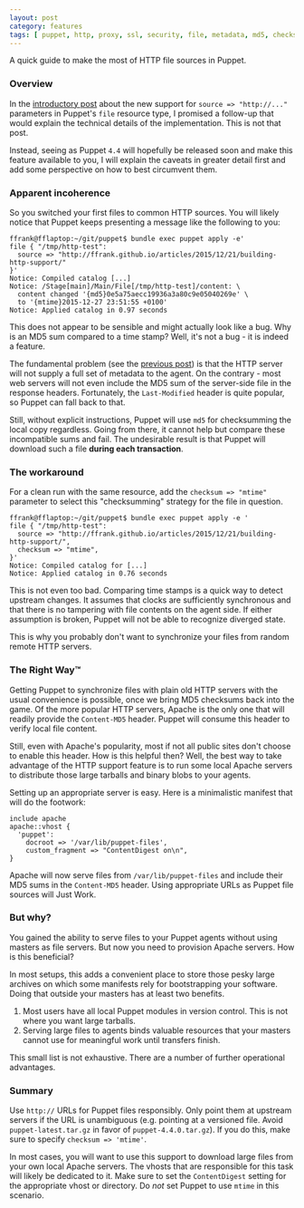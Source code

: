 ```yaml
---
layout: post
category: features
tags: [ puppet, http, proxy, ssl, security, file, metadata, md5, checksum, mtime ]
---
```


A quick guide to make the most of HTTP file sources in Puppet.

### Overview

In the [introductory post](/articles/2015/12/21/building-http-support/) about the new
support for `source => "http://..."` parameters in Puppet's `file` resource type,
I promised a follow-up that would explain the technical details of the implementation.
This is not that post.

Instead, seeing as Puppet `4.4` will hopefully be released
soon and make this feature available to you, I will explain the caveats in greater
detail first and add some perspective on how to best circumvent them.

### Apparent incoherence

So you switched your first files to common HTTP sources.
You will likely notice that Puppet keeps presenting a message like the following to you:

    ffrank@fflaptop:~/git/puppet$ bundle exec puppet apply -e'
    file { "/tmp/http-test":
      source => "http://ffrank.github.io/articles/2015/12/21/building-http-support/"
    }'
    Notice: Compiled catalog [...]
    Notice: /Stage[main]/Main/File[/tmp/http-test]/content: \
      content changed '{md5}0e5a75aecc19936a3a80c9e05040269e' \
      to '{mtime}2015-12-27 23:51:55 +0100'
    Notice: Applied catalog in 0.97 seconds

This does not appear to be sensible and might actually look like a bug. Why is an MD5 sum compared
to a time stamp? Well, it's not a bug - it is indeed a feature.

The fundamental problem (see the [previous post](/articles/2015/12/21/building-http-support/))
is that the HTTP server will not supply 
a full set of metadata to the agent. On the contrary - most web servers will not even
include the MD5 sum of the server-side file in the response headers. Fortunately, the
`Last-Modified` header is quite popular, so Puppet can fall back to that.

Still, without explicit instructions, Puppet will use `md5` for checksumming the local copy regardless.
Going from there, it cannot help but compare these incompatible sums and fail.
The undesirable result is that Puppet will download such a file **during each transaction**.

### The workaround

For a clean run with the same resource, add the `checksum => "mtime"` parameter to select
this "checksumming" strategy for the file in question.

    ffrank@fflaptop:~/git/puppet$ bundle exec puppet apply -e '
    file { "/tmp/http-test":
      source => "http://ffrank.github.io/articles/2015/12/21/building-http-support/",
      checksum => "mtime",
    }'
    Notice: Compiled catalog for [...]
    Notice: Applied catalog in 0.76 seconds

This is not even too bad. Comparing time stamps is a quick way to detect upstream changes.
It assumes that clocks are sufficiently synchronous and that there is
no tampering with file contents on the agent side. If either assumption is broken, Puppet will not
be able to recognize diverged state.

This is why you probably don't want to synchronize your files from random remote HTTP servers.

### The Right Way™

Getting Puppet to synchronize files with plain old HTTP servers with the usual convenience
is possible, once we bring MD5 checksums back into the game. Of the more popular HTTP servers,
Apache is the only one that will readily provide the `Content-MD5` header. Puppet will consume
this header to verify local file content.

Still, even with Apache's popularity, most if not all public sites don't choose to enable
this header. How is this helpful then? Well, the best way to take advantage of the HTTP support
feature is to run some local Apache servers to distribute those large tarballs and binary blobs
to your agents.

Setting up an appropriate server is easy. Here is a minimalistic manifest that will do the
footwork:

    include apache
    apache::vhost {
      'puppet':
        docroot => '/var/lib/puppet-files',
        custom_fragment => "ContentDigest on\n",
    }

Apache will now serve files from `/var/lib/puppet-files` and include their MD5 sums in the
`Content-MD5` header. Using appropriate URLs as Puppet file sources will Just Work.

### But why?

You gained the ability to serve files to your Puppet agents without using masters as file servers.
But now you need to provision Apache servers. How is this beneficial?

In most setups, this adds a convenient place to store those pesky large archives on which
some manifests rely for bootstrapping your software. Doing that outside your masters
has at least two benefits.

 1. Most users have all local Puppet modules in version control. This is not where you want
    large tarballs.
 2. Serving large files to agents binds valuable resources that your masters cannot use
    for meaningful work until transfers finish.

This small list is not exhaustive. There are a number of further operational advantages.

### Summary

Use `http://` URLs for Puppet files responsibly. Only point them at upstream servers if the
URL is unambiguous (e.g. pointing at a versioned file. Avoid `puppet-latest.tar.gz` in favor
of `puppet-4.4.0.tar.gz`). If you do this, make sure to specify
`checksum => 'mtime'`.

In most cases, you will want to use this support to download large files from your own
local Apache servers. The vhosts that are responsible for this task will likely be dedicated to it.
Make sure to set the `ContentDigest` setting for the appropriate vhost or directory.
Do *not* set Puppet to use `mtime` in this scenario.
